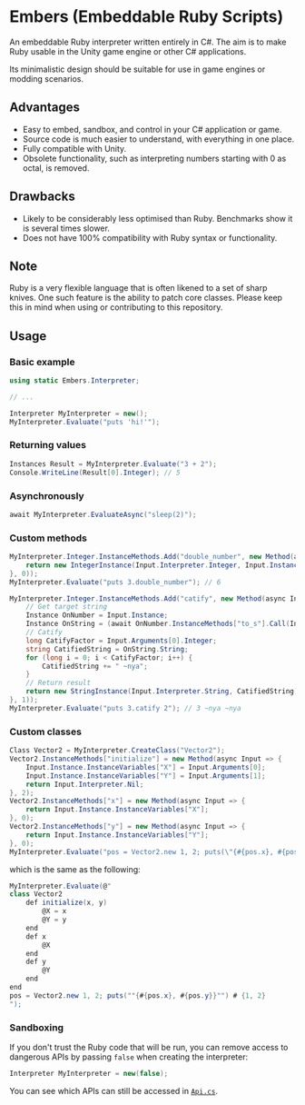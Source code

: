 # Embers (Embeddable Ruby Scripts)
An embeddable Ruby interpreter written entirely in C#. The aim is to make Ruby usable in the Unity game engine or other C# applications.

Its minimalistic design should be suitable for use in game engines or modding scenarios.

## Advantages
- Easy to embed, sandbox, and control in your C# application or game.
- Source code is much easier to understand, with everything in one place.
- Fully compatible with Unity.
- Obsolete functionality, such as interpreting numbers starting with 0 as octal, is removed.

## Drawbacks
- Likely to be considerably less optimised than Ruby. Benchmarks show it is several times slower.
- Does not have 100% compatibility with Ruby syntax or functionality.

## Note
Ruby is a very flexible language that is often likened to a set of sharp knives. One such feature is the ability to patch core classes. Please keep this in mind when using or contributing to this repository.

## Usage
### Basic example
```csharp
using static Embers.Interpreter;

// ...

Interpreter MyInterpreter = new();
MyInterpreter.Evaluate("puts 'hi!'");
```
### Returning values
```csharp
Instances Result = MyInterpreter.Evaluate("3 + 2");
Console.WriteLine(Result[0].Integer); // 5
```
### Asynchronously
```csharp
await MyInterpreter.EvaluateAsync("sleep(2)");
```
### Custom methods
```csharp
MyInterpreter.Integer.InstanceMethods.Add("double_number", new Method(async Input => {
    return new IntegerInstance(Input.Interpreter.Integer, Input.Instance.Integer * 2);
}, 0));
MyInterpreter.Evaluate("puts 3.double_number"); // 6
```
```csharp
MyInterpreter.Integer.InstanceMethods.Add("catify", new Method(async Input => {
    // Get target string
    Instance OnNumber = Input.Instance;
    Instance OnString = (await OnNumber.InstanceMethods["to_s"].Call(Input.Interpreter, OnNumber))[0];
    // Catify
    long CatifyFactor = Input.Arguments[0].Integer;
    string CatifiedString = OnString.String;
    for (long i = 0; i < CatifyFactor; i++) {
        CatifiedString += " ~nya";
    }
    // Return result
    return new StringInstance(Input.Interpreter.String, CatifiedString);
}, 1));
MyInterpreter.Evaluate("puts 3.catify 2"); // 3 ~nya ~nya
```
### Custom classes
```csharp
Class Vector2 = MyInterpreter.CreateClass("Vector2");
Vector2.InstanceMethods["initialize"] = new Method(async Input => {
    Input.Instance.InstanceVariables["X"] = Input.Arguments[0];
    Input.Instance.InstanceVariables["Y"] = Input.Arguments[1];
    return Input.Interpreter.Nil;
}, 2);
Vector2.InstanceMethods["x"] = new Method(async Input => {
    return Input.Instance.InstanceVariables["X"];
}, 0);
Vector2.InstanceMethods["y"] = new Method(async Input => {
    return Input.Instance.InstanceVariables["Y"];
}, 0);
MyInterpreter.Evaluate("pos = Vector2.new 1, 2; puts(\"{#{pos.x}, #{pos.y}}\")"); // {1, 2}
```
which is the same as the following:
```csharp
MyInterpreter.Evaluate(@"
class Vector2
    def initialize(x, y)
        @X = x
        @Y = y
    end
    def x
        @X
    end
    def y
        @Y
    end
end
pos = Vector2.new 1, 2; puts(""{#{pos.x}, #{pos.y}}"") # {1, 2}
");
```
### Sandboxing
If you don't trust the Ruby code that will be run, you can remove access to dangerous APIs by passing `false` when creating the interpreter:
```csharp
Interpreter MyInterpreter = new(false);
```
You can see which APIs can still be accessed in [`Api.cs`](Source/Embers/Api.cs).